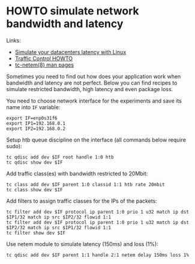 # HOWTO simulate network bandwidth and latency

Links:
- [Simulate your datacenters latency with Linux](https://blog.worldline.tech/2020/11/26/simulate-datacenters-latency-with-linux.html)
- [Traffic Control HOWTO](https://tldp.org/HOWTO/html_single/Traffic-Control-HOWTO/)
- [tc-netem(8) man pages](https://www.man7.org/linux/man-pages/man8/tc-netem.8.html)

Sometimes you need to find out how does your application work when bandwidth
and latency are not perfect. Below you can find recipes to simulate restricted
bandwidth, high latency and even package loss.

You need to choose network interface for the experiments and save its name into
`IF` variable:
```
export IF=enp0s31f6
export IP1=192.168.0.1
export IP2=192.168.0.2
```

Setup htb queue discipline on the interface (all commands below require sudo):
```
tc qdisc add dev $IF root handle 1:0 htb
tc qdisc show dev $IF
```

Add traffic class(es) with bandwidth restricted to 20Mbit:
```
tc class add dev $IF parent 1:0 classid 1:1 htb rate 20mbit
tc class show dev $IF
```

Add filters to assign traffic classes for the IPs of the packets:
```
tc filter add dev $IF protocol ip parent 1:0 prio 1 u32 match ip dst $IP1/32 match ip src $IP2/32 flowid 1:1
tc filter add dev $IF protocol ip parent 1:0 prio 1 u32 match ip dst $IP2/32 match ip src $IP1/32 flowid 1:1
tc filter show dev $IF
```

Use netem module to simulate latency (150ms) and loss (1%):
```
tc qdisc add dev $IF parent 1:1 handle 2:1 netem delay 150ms loss 1%
```
